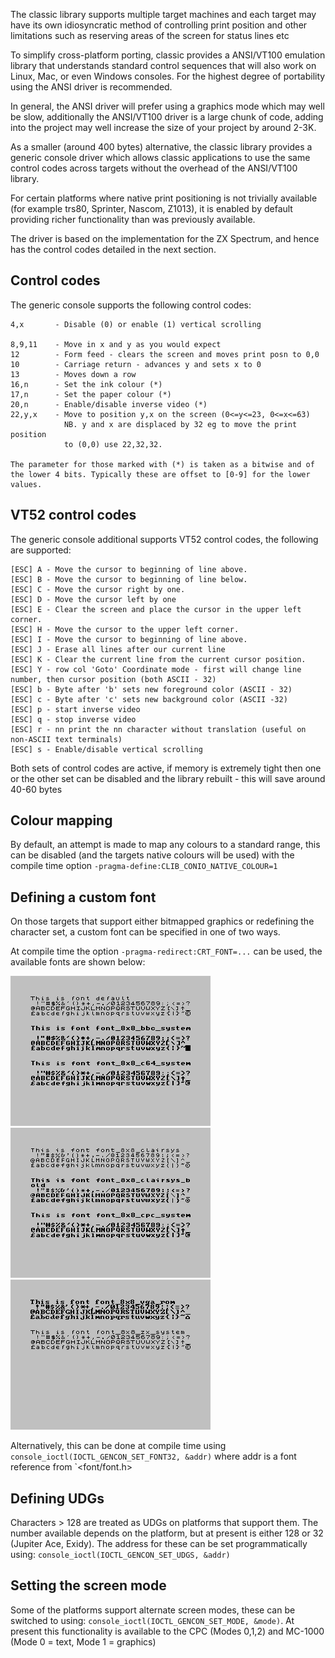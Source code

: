 The classic library supports multiple target machines and each target may have its own idiosyncratic method of controlling print position and other limitations such as reserving areas of the screen for status lines etc

To simplify cross-platform porting, classic provides a ANSI/VT100 emulation library that understands standard control sequences that will also work on Linux, Mac, or even Windows consoles. For the highest degree of portability using the ANSI driver is recommended.

In general, the ANSI driver will prefer using a graphics mode which may well be slow, additionally the ANSI/VT100 driver is a large chunk of code, adding into the project may well increase the size of your project by around 2-3K.

As a smaller (around 400 bytes) alternative, the classic library provides a generic console driver which allows classic applications to use the same control codes across targets without the overhead of the ANSI/VT100 library.

For certain platforms where native print positioning is not trivially available (for example trs80, Sprinter, Nascom, Z1013), it is enabled by default providing richer functionality than was previously available.

The driver is based on the implementation for the ZX Spectrum, and hence has the control codes detailed in the next section.

##  Control codes

The generic console supports the following control codes:

```
4,x       - Disable (0) or enable (1) vertical scrolling

8,9,11    - Move in x and y as you would expect
12        - Form feed - clears the screen and moves print posn to 0,0
10        - Carriage return - advances y and sets x to 0
13        - Moves down a row
16,n      - Set the ink colour (*)
17,n      - Set the paper colour (*)
20,n      - Enable/disable inverse video (*)
22,y,x    - Move to position y,x on the screen (0<=y<=23, 0<=x<=63)
            NB. y and x are displaced by 32 eg to move the print position
            to (0,0) use 22,32,32.

The parameter for those marked with (*) is taken as a bitwise and of the lower 4 bits. Typically these are offset to [0-9] for the lower values.
```

## VT52 control codes

The generic console additional supports VT52 control codes, the following are supported:

```
[ESC] A - Move the cursor to beginning of line above.
[ESC] B - Move the cursor to beginning of line below.
[ESC] C - Move the cursor right by one.
[ESC] D - Move the cursor left by one
[ESC] E - Clear the screen and place the cursor in the upper left corner.
[ESC] H - Move the cursor to the upper left corner.
[ESC] I - Move the cursor to beginning of line above.
[ESC] J - Erase all lines after our current line
[ESC] K - Clear the current line from the current cursor position.
[ESC] Y - row col 'Goto' Coordinate mode - first will change line number, then cursor position (both ASCII - 32)
[ESC] b - Byte after 'b' sets new foreground color (ASCII - 32)
[ESC] c - Byte after 'c' sets new background color (ASCII -32)
[ESC] p - start inverse video
[ESC] q - stop inverse video
[ESC] r - nn print the nn character without translation (useful on non-ASCII text terminals)
[ESC] s - Enable/disable vertical scrolling
```

Both sets of control codes are active, if memory is extremely tight then one or the other set can be disabled and the library rebuilt - this will save around 40-60 bytes

## Colour mapping

By default, an attempt is made to map any colours to a standard range, this can be disabled (and the targets native colours will be used) with the compile time option `-pragma-define:CLIB_CONIO_NATIVE_COLOUR=1`

## Defining a custom font

On those targets that support either bitmapped graphics or redefining the character set, a custom font can be specified in one of two ways.

At compile time the option `-pragma-redirect:CRT_FONT=...` can be used, the available fonts are shown below:

![](images/platform/fonts/font1.png)
![](images/platform/fonts/font2.png)
![](images/platform/fonts/font3.png)

Alternatively, this can be done at compile time using `console_ioctl(IOCTL_GENCON_SET_FONT32, &addr)` where addr is a font reference from `<font/font.h>

## Defining UDGs

Characters > 128 are treated as UDGs on platforms that support them. The number available depends on the platform, but at present is either 128 or 32 (Jupiter Ace, Exidy). The address for these can be set programmatically using: `console_ioctl(IOCTL_GENCON_SET_UDGS, &addr)`

## Setting the screen mode

Some of the platforms support alternate screen modes, these can be switched to using: `console_ioctl(IOCTL_GENCON_SET_MODE, &mode)`. At present this functionality is available to the CPC (Modes 0,1,2) and MC-1000 (Mode 0 = text, Mode 1 = graphics)